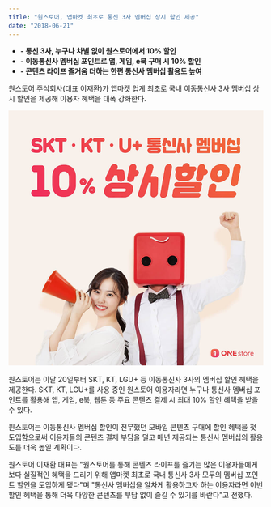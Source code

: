 ```yaml
---
title: "원스토어, 앱마켓 최초로 통신 3사 멤버십 상시 할인 제공"
date: "2018-06-21"
---
```


- **\- 통신 3사, 누구나 차별 없이 원스토어에서 10% 할인**
- **\- 이동통신사 멤버십 포인트로 앱, 게임, e북 구매 시 10% 할인**
- **\- 콘텐츠 라이프 즐거움 더하는 한편 통신사 멤버십 활용도 높여**

원스토어 주식회사(대표 이재환)가 앱마켓 업계 최초로 국내 이동통신사 3사 멤버십 상시 할인을 제공해 이용자 혜택을 대폭 강화한다.

![](images/180621_01.jpg)

원스토어는 이달 20일부터 SKT, KT, LGU+ 등 이동통신사 3사의 멤버십 할인 혜택을 제공한다. SKT, KT, LGU+를 사용 중인 원스토어 이용자라면 누구나 통신사 멤버십 포인트를 활용해 앱, 게임, e북, 웹툰 등 주요 콘텐츠 결제 시 최대 10% 할인 혜택을 받을 수 있다.

원스토어는 이동통신사 멤버십 할인이 전무했던 모바일 콘텐츠 구매에 할인 혜택을 첫 도입함으로써 이용자들의 콘텐츠 결제 부담을 덜고 매년 제공되는 통신사 멤버십의 활용도를 더욱 높일 계획이다.

원스토어 이재환 대표는 "원스토어를 통해 콘텐츠 라이프를 즐기는 많은 이용자들에게 보다 실질적인 혜택을 드리기 위해 앱마켓 최초로 국내 통신사 3사 모두의 멤버십 포인트 할인을 도입하게 됐다"며 "통신사 멤버십을 알차게 활용하고자 하는 이용자라면 이번 할인 혜택을 통해 더욱 다양한 콘텐츠를 부담 없이 즐길 수 있기를 바란다"고 전했다.
